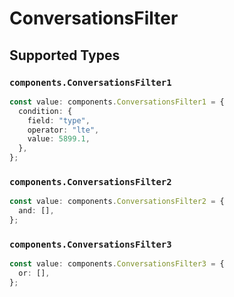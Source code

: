 # ConversationsFilter


## Supported Types

### `components.ConversationsFilter1`

```typescript
const value: components.ConversationsFilter1 = {
  condition: {
    field: "type",
    operator: "lte",
    value: 5899.1,
  },
};
```

### `components.ConversationsFilter2`

```typescript
const value: components.ConversationsFilter2 = {
  and: [],
};
```

### `components.ConversationsFilter3`

```typescript
const value: components.ConversationsFilter3 = {
  or: [],
};
```

